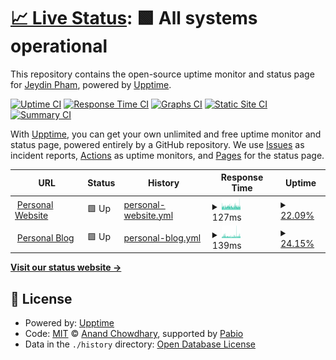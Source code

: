# [📈 Live Status](https://Jeydin21.github.io/status): <!--live status--> **🟩 All systems operational**

This repository contains the open-source uptime monitor and status page for [Jeydin Pham](j21.dev), powered by [Upptime](https://github.com/upptime/upptime).

[![Uptime CI](https://github.com/Jeydin21/status/workflows/Uptime%20CI/badge.svg)](https://github.com/Jeydin21/status/actions?query=workflow%3A%22Uptime+CI%22)
[![Response Time CI](https://github.com/Jeydin21/status/workflows/Response%20Time%20CI/badge.svg)](https://github.com/Jeydin21/status/actions?query=workflow%3A%22Response+Time+CI%22)
[![Graphs CI](https://github.com/Jeydin21/status/workflows/Graphs%20CI/badge.svg)](https://github.com/Jeydin21/status/actions?query=workflow%3A%22Graphs+CI%22)
[![Static Site CI](https://github.com/Jeydin21/status/workflows/Static%20Site%20CI/badge.svg)](https://github.com/Jeydin21/status/actions?query=workflow%3A%22Static+Site+CI%22)
[![Summary CI](https://github.com/Jeydin21/status/workflows/Summary%20CI/badge.svg)](https://github.com/Jeydin21/status/actions?query=workflow%3A%22Summary+CI%22)

With [Upptime](https://upptime.js.org), you can get your own unlimited and free uptime monitor and status page, powered entirely by a GitHub repository. We use [Issues](https://github.com/Jeydin21/status/issues) as incident reports, [Actions](https://github.com/Jeydin21/status/actions) as uptime monitors, and [Pages](https://Jeydin21.github.io/status) for the status page.

<!--start: status pages-->
<!-- This summary is generated by Upptime (https://github.com/upptime/upptime) -->
<!-- Do not edit this manually, your changes will be overwritten -->
<!-- prettier-ignore -->
| URL | Status | History | Response Time | Uptime |
| --- | ------ | ------- | ------------- | ------ |
| <img alt="" src="https://icons.duckduckgo.com/ip3/j21.dev.ico" height="13"> [Personal Website](https://j21.dev) | 🟩 Up | [personal-website.yml](https://github.com/Jeydin21/status/commits/HEAD/history/personal-website.yml) | <details><summary><img alt="Response time graph" src="./graphs/personal-website/response-time-week.png" height="20"> 127ms</summary><br><a href="https://status.j21.dev/history/personal-website"><img alt="Response time 137" src="https://img.shields.io/endpoint?url=https%3A%2F%2Fraw.githubusercontent.com%2FJeydin21%2Fstatus%2FHEAD%2Fapi%2Fpersonal-website%2Fresponse-time.json"></a><br><a href="https://status.j21.dev/history/personal-website"><img alt="24-hour response time 149" src="https://img.shields.io/endpoint?url=https%3A%2F%2Fraw.githubusercontent.com%2FJeydin21%2Fstatus%2FHEAD%2Fapi%2Fpersonal-website%2Fresponse-time-day.json"></a><br><a href="https://status.j21.dev/history/personal-website"><img alt="7-day response time 127" src="https://img.shields.io/endpoint?url=https%3A%2F%2Fraw.githubusercontent.com%2FJeydin21%2Fstatus%2FHEAD%2Fapi%2Fpersonal-website%2Fresponse-time-week.json"></a><br><a href="https://status.j21.dev/history/personal-website"><img alt="30-day response time 127" src="https://img.shields.io/endpoint?url=https%3A%2F%2Fraw.githubusercontent.com%2FJeydin21%2Fstatus%2FHEAD%2Fapi%2Fpersonal-website%2Fresponse-time-month.json"></a><br><a href="https://status.j21.dev/history/personal-website"><img alt="1-year response time 137" src="https://img.shields.io/endpoint?url=https%3A%2F%2Fraw.githubusercontent.com%2FJeydin21%2Fstatus%2FHEAD%2Fapi%2Fpersonal-website%2Fresponse-time-year.json"></a></details> | <details><summary><a href="https://status.j21.dev/history/personal-website">22.09%</a></summary><a href="https://status.j21.dev/history/personal-website"><img alt="All-time uptime 97.71%" src="https://img.shields.io/endpoint?url=https%3A%2F%2Fraw.githubusercontent.com%2FJeydin21%2Fstatus%2FHEAD%2Fapi%2Fpersonal-website%2Fuptime.json"></a><br><a href="https://status.j21.dev/history/personal-website"><img alt="24-hour uptime 45.63%" src="https://img.shields.io/endpoint?url=https%3A%2F%2Fraw.githubusercontent.com%2FJeydin21%2Fstatus%2FHEAD%2Fapi%2Fpersonal-website%2Fuptime-day.json"></a><br><a href="https://status.j21.dev/history/personal-website"><img alt="7-day uptime 22.09%" src="https://img.shields.io/endpoint?url=https%3A%2F%2Fraw.githubusercontent.com%2FJeydin21%2Fstatus%2FHEAD%2Fapi%2Fpersonal-website%2Fuptime-week.json"></a><br><a href="https://status.j21.dev/history/personal-website"><img alt="30-day uptime 80.01%" src="https://img.shields.io/endpoint?url=https%3A%2F%2Fraw.githubusercontent.com%2FJeydin21%2Fstatus%2FHEAD%2Fapi%2Fpersonal-website%2Fuptime-month.json"></a><br><a href="https://status.j21.dev/history/personal-website"><img alt="1-year uptime 97.71%" src="https://img.shields.io/endpoint?url=https%3A%2F%2Fraw.githubusercontent.com%2FJeydin21%2Fstatus%2FHEAD%2Fapi%2Fpersonal-website%2Fuptime-year.json"></a></details>
| <img alt="" src="https://icons.duckduckgo.com/ip3/blog.j21.dev.ico" height="13"> [Personal Blog](https://blog.j21.dev) | 🟩 Up | [personal-blog.yml](https://github.com/Jeydin21/status/commits/HEAD/history/personal-blog.yml) | <details><summary><img alt="Response time graph" src="./graphs/personal-blog/response-time-week.png" height="20"> 139ms</summary><br><a href="https://status.j21.dev/history/personal-blog"><img alt="Response time 168" src="https://img.shields.io/endpoint?url=https%3A%2F%2Fraw.githubusercontent.com%2FJeydin21%2Fstatus%2FHEAD%2Fapi%2Fpersonal-blog%2Fresponse-time.json"></a><br><a href="https://status.j21.dev/history/personal-blog"><img alt="24-hour response time 145" src="https://img.shields.io/endpoint?url=https%3A%2F%2Fraw.githubusercontent.com%2FJeydin21%2Fstatus%2FHEAD%2Fapi%2Fpersonal-blog%2Fresponse-time-day.json"></a><br><a href="https://status.j21.dev/history/personal-blog"><img alt="7-day response time 139" src="https://img.shields.io/endpoint?url=https%3A%2F%2Fraw.githubusercontent.com%2FJeydin21%2Fstatus%2FHEAD%2Fapi%2Fpersonal-blog%2Fresponse-time-week.json"></a><br><a href="https://status.j21.dev/history/personal-blog"><img alt="30-day response time 136" src="https://img.shields.io/endpoint?url=https%3A%2F%2Fraw.githubusercontent.com%2FJeydin21%2Fstatus%2FHEAD%2Fapi%2Fpersonal-blog%2Fresponse-time-month.json"></a><br><a href="https://status.j21.dev/history/personal-blog"><img alt="1-year response time 168" src="https://img.shields.io/endpoint?url=https%3A%2F%2Fraw.githubusercontent.com%2FJeydin21%2Fstatus%2FHEAD%2Fapi%2Fpersonal-blog%2Fresponse-time-year.json"></a></details> | <details><summary><a href="https://status.j21.dev/history/personal-blog">24.15%</a></summary><a href="https://status.j21.dev/history/personal-blog"><img alt="All-time uptime 97.78%" src="https://img.shields.io/endpoint?url=https%3A%2F%2Fraw.githubusercontent.com%2FJeydin21%2Fstatus%2FHEAD%2Fapi%2Fpersonal-blog%2Fuptime.json"></a><br><a href="https://status.j21.dev/history/personal-blog"><img alt="24-hour uptime 35.12%" src="https://img.shields.io/endpoint?url=https%3A%2F%2Fraw.githubusercontent.com%2FJeydin21%2Fstatus%2FHEAD%2Fapi%2Fpersonal-blog%2Fuptime-day.json"></a><br><a href="https://status.j21.dev/history/personal-blog"><img alt="7-day uptime 24.15%" src="https://img.shields.io/endpoint?url=https%3A%2F%2Fraw.githubusercontent.com%2FJeydin21%2Fstatus%2FHEAD%2Fapi%2Fpersonal-blog%2Fuptime-week.json"></a><br><a href="https://status.j21.dev/history/personal-blog"><img alt="30-day uptime 80.59%" src="https://img.shields.io/endpoint?url=https%3A%2F%2Fraw.githubusercontent.com%2FJeydin21%2Fstatus%2FHEAD%2Fapi%2Fpersonal-blog%2Fuptime-month.json"></a><br><a href="https://status.j21.dev/history/personal-blog"><img alt="1-year uptime 97.78%" src="https://img.shields.io/endpoint?url=https%3A%2F%2Fraw.githubusercontent.com%2FJeydin21%2Fstatus%2FHEAD%2Fapi%2Fpersonal-blog%2Fuptime-year.json"></a></details>

<!--end: status pages-->

[**Visit our status website →**](https://Jeydin21.github.io/status)

## 📄 License

- Powered by: [Upptime](https://github.com/upptime/upptime)
- Code: [MIT](./LICENSE) © [Anand Chowdhary](https://anandchowdhary.com), supported by [Pabio](https://pabio.com)
- Data in the `./history` directory: [Open Database License](https://opendatacommons.org/licenses/odbl/1-0/)
